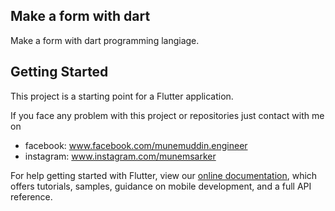 ## Make a form with dart

Make a form with dart programming langiage.

## Getting Started

This project is a starting point for a Flutter application.


If you face any problem with this project or repositories just contact with me on 
- facebook: www.facebook.com/munemuddin.engineer
- instagram: www.instagram.com/munemsarker

For help getting started with Flutter, view our
[online documentation](https://flutter.dev/docs), which offers tutorials,
samples, guidance on mobile development, and a full API reference.
